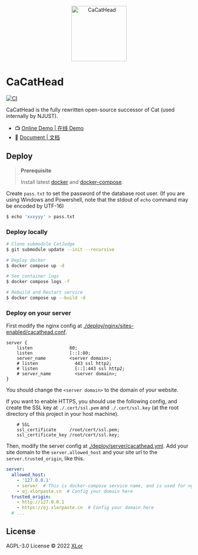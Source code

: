<p align="center">
  <img src="https://user-images.githubusercontent.com/30072175/199655609-e58c7e16-1cad-491e-be98-4033dba188f9.png" alt="CaCatHead" height="150">
</p>

# CaCatHead

[![CI](https://github.com/XLoJ/CaCatHead/actions/workflows/ci.yml/badge.svg)](https://github.com/XLoJ/CaCatHead/actions/workflows/ci.yml)

CaCatHead is the fully rewritten open-source successor of Cat (used internally by NJUST).

+ 📺 [Online Demo | 在线 Demo](https://oj.xlorpaste.cn/)
+ 📖 [Document | 文档](https://oj-docs.onekuma.cn/)

## Deploy

> **Prerequisite**
>
> Install latest [docker](https://www.docker.com/) and [docker-compose](https://docs.docker.com/compose/).

Create `pass.txt` to set the password of the database root user. (If you are using Windows and Powershell, note that the stdout of `echo` command may be encoded by UTF-16)

```bash
$ echo 'xxxyyy' > pass.txt
```

### Deploy locally

```bash
# Clone submodule CatJudge
$ git submodule update --init --recursive

# Deploy docker
$ docker compose up -d

# See container logs
$ docker compose logs -f

# Rebuild and Restart service
$ docker compose up --build -d
```

### Deploy on your server

First modify the nginx config at [./deploy/nginx/sites-enabled/cacathead.conf](./deploy/nginx/sites-enabled/cacathead.conf).

```nginx
server {
    listen              80;
    listen              [::]:80;
    server_name         <server domain>;
    # listen              443 ssl http2;
    # listen              [::]:443 ssl http2;
    # server_name         <server domain>;
}
```

You should change the `<server domain>` to the domain of your website.

If you want to enable HTTPS, you should use the following config, and create the SSL key at `./.cert/ssl.pem` and `./.cert/ssl.key` (at the root directory of this project in your host machine).

```nginx
    # SSL
    ssl_certificate     /root/cert/ssl.pem;
    ssl_certificate_key /root/cert/ssl.key;
```

Then, modify the server config at [./deploy/server/cacathead.yml](./deploy/server/cacathead.yml). Add your site domain to the `server.allowed_host` and your site url to the `server.trusted_origin`, like this.

```yaml
server:
  allowed_host:
    - '127.0.0.1'
    - server  # This is docker-compose service name, and is used for nginx
    - oj.xlorpaste.cn  # Config your domain here
  trusted_origin:
    - http://127.0.0.1
    - https://oj.xlorpaste.cn  # Config your domain here
  # ...
```

## License

AGPL-3.0 License © 2022 [XLor](https://github.com/yjl9903)
